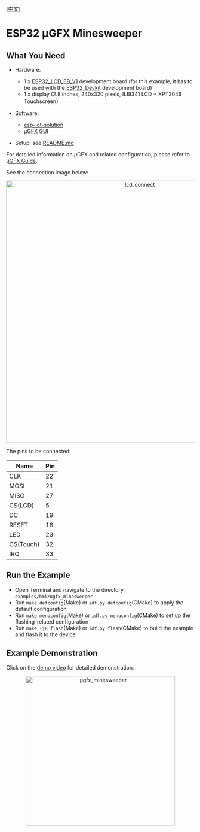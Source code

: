 [[中文]](./ugfx_minesweeper_cn.md)

# ESP32 μGFX Minesweeper

## What You Need

- Hardware:
	* 1 x [ESP32\_LCD\_EB\_V1](../../../documents/evaluation_boards/ESP32_LCDKit_guide_en.md) development board (for this example, it has to be used with the [ESP32_Devkit](https://docs.espressif.com/projects/esp-idf/en/latest/hw-reference/modules-and-boards.html#esp32-devkitc-v4) development board)
	* 1 x display (2.8 inches, 240x320 pixels, ILI9341 LCD + XPT2046 Touchscreen）
- Software:
	* [esp-iot-solution](https://github.com/espressif/esp-iot-solution)
	* [μGFX GUI](https://ugfx.io/)

- Setup: see [README.md](../../../README.md#preparation)

For detailed information on μGFX and related configuration, please refer to [μGFX Guide](../../../documents/hmi_solution/ugfx/ugfx_guide_cn.md).

See the connection image below:

<div align="center"><img src="../../../documents/_static/hmi_solution/lcd_connect.jpg" width = "700" alt="lcd_connect" align=center /></div>  

The pins to be connected:

Name | Pin
-------- | -----
CLK | 22
MOSI | 21
MISO | 27
CS(LCD) | 5
DC | 19
RESET | 18
LED | 23
CS(Touch) | 32
IRQ | 33

## Run the Example

- Open Terminal and navigate to the directory `examples/hmi/ugfx_minesweeper`
- Run `make defconfig`(Make) or `idf.py defconfig`(CMake) to apply the default configuration
- Run `make menuconfig`(Make) or `idf.py menuconfig`(CMake) to set up the flashing-related configuration
- Run `make -j8 flash`(Make) or `idf.py flash`(CMake) to build the example and flash it to the device

## Example Demonstration

Click on the [demo video](http://demo.iot.espressif.cn:8887/cmp/demo/ugfx_minwsweeper.mp4) for detailed demonstration.

<div align="center"><img src="../../../documents/_static/hmi_solution/ugfx/ugfx_minesweeper.jpg" width = "400" alt="μgfx_minesweeper" align=center /></div>  